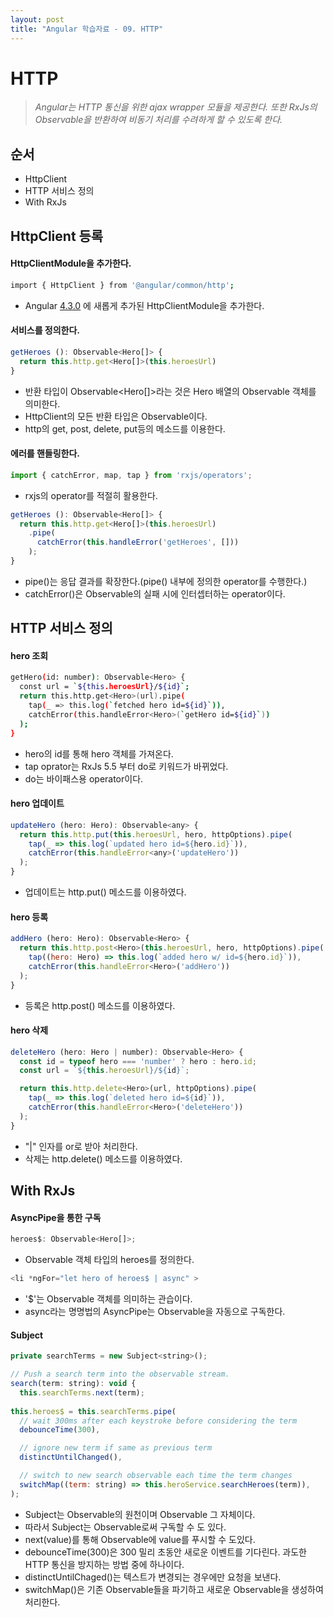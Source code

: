 ```yaml
---
layout: post
title: "Angular 학습자료 - 09. HTTP"
---
```


# HTTP
> *Angular는 HTTP 통신을 위한 ajax wrapper 모듈을 제공한다. 또한 RxJs의 Observable을 반환하여 비동기 처리를 수려하게 할 수 있도록 한다.*  


## **순서**
* HttpClient 
* HTTP 서비스 정의
* With RxJs

## HttpClient 등록
#### HttpClientModule을 추가한다.
```bash
import { HttpClient } from '@angular/common/http';
```  
* Angular [4.3.0](https://github.com/angular/angular/blob/master/CHANGELOG.md#430-2017-07-14) 에 새롭게 추가된 HttpClientModule을 추가한다.

#### 서비스를 정의한다.
```javascript
getHeroes (): Observable<Hero[]> {
  return this.http.get<Hero[]>(this.heroesUrl)
}
```
* 반환 타입이 Observable<Hero[]>라는 것은 Hero 배열의 Observable 객체를 의미한다.
* HttpClient의 모든 반환 타입은 Observable이다.
* http의 get, post, delete, put등의 메소드를 이용한다.  

#### 에러를 핸들링한다.
```javascript
import { catchError, map, tap } from 'rxjs/operators';
```
* rxjs의 operator를 적절히 활용한다.  

```javascript
getHeroes (): Observable<Hero[]> {
  return this.http.get<Hero[]>(this.heroesUrl)
    .pipe(
      catchError(this.handleError('getHeroes', []))
    );
}
```

* pipe()는 응답 결과를 확장한다.(pipe() 내부에 정의한 operator를 수행한다.)
* catchError()은 Observable의 실패 시에 인터셉터하는 operator이다.  

## HTTP 서비스 정의
#### hero 조회
```bash
getHero(id: number): Observable<Hero> {
  const url = `${this.heroesUrl}/${id}`;
  return this.http.get<Hero>(url).pipe(
    tap(_ => this.log(`fetched hero id=${id}`)),
    catchError(this.handleError<Hero>(`getHero id=${id}`))
  );
}
```  
* hero의 id를 통해 hero 객체를 가져온다. 
* tap oprator는 RxJs 5.5 부터 do로 키워드가 바뀌었다.
* do는 바이패스용 operator이다.

#### hero 업데이트
```javascript
updateHero (hero: Hero): Observable<any> {
  return this.http.put(this.heroesUrl, hero, httpOptions).pipe(
    tap(_ => this.log(`updated hero id=${hero.id}`)),
    catchError(this.handleError<any>('updateHero'))
  );
}
```
* 업데이트는 http.put() 메소드를 이용하였다.  

#### hero 등록
```javascript
addHero (hero: Hero): Observable<Hero> {
  return this.http.post<Hero>(this.heroesUrl, hero, httpOptions).pipe(
    tap((hero: Hero) => this.log(`added hero w/ id=${hero.id}`)),
    catchError(this.handleError<Hero>('addHero'))
  );
}
```
* 등록은 http.post() 메소드를 이용하였다.  

#### hero 삭제
```javascript
deleteHero (hero: Hero | number): Observable<Hero> {
  const id = typeof hero === 'number' ? hero : hero.id;
  const url = `${this.heroesUrl}/${id}`;

  return this.http.delete<Hero>(url, httpOptions).pipe(
    tap(_ => this.log(`deleted hero id=${id}`)),
    catchError(this.handleError<Hero>('deleteHero'))
  );
}

```
* "|" 인자를 or로 받아 처리한다.
* 삭제는 http.delete() 메소드를 이용하였다.  

## With RxJs
#### AsyncPipe을 통한 구독
```javascript
heroes$: Observable<Hero[]>;
```
* Observable 객체 타입의 heroes를 정의한다.  

```javascript
<li *ngFor="let hero of heroes$ | async" >
```
* '$'는 Observable 객체를 의미하는 관습이다.
* async라는 명명법의 AsyncPipe는 Observable을 자동으로 구독한다.  

#### Subject
```javascript
private searchTerms = new Subject<string>();

// Push a search term into the observable stream.
search(term: string): void {
  this.searchTerms.next(term);
  
this.heroes$ = this.searchTerms.pipe(
  // wait 300ms after each keystroke before considering the term
  debounceTime(300),

  // ignore new term if same as previous term
  distinctUntilChanged(),

  // switch to new search observable each time the term changes
  switchMap((term: string) => this.heroService.searchHeroes(term)),
);
```
* Subject는 Observable의 원천이며 Observable 그 자체이다.
* 따라서 Subject는 Observable로써 구독할 수 도 있다.
* next(value)를 통해 Observable에 value를 푸시할 수 도있다.
* debounceTime(300)은 300 밀리 초동안 새로운 이벤트를 기다린다. 과도한 HTTP 통신을 방지하는 방법 중에 하나이다.
* distinctUntilChaged()는 텍스트가 변경되는 경우에만 요청을 보낸다.
* switchMap()은 기존 Observable들을 파기하고 새로운 Observable을 생성하여 처리한다.
